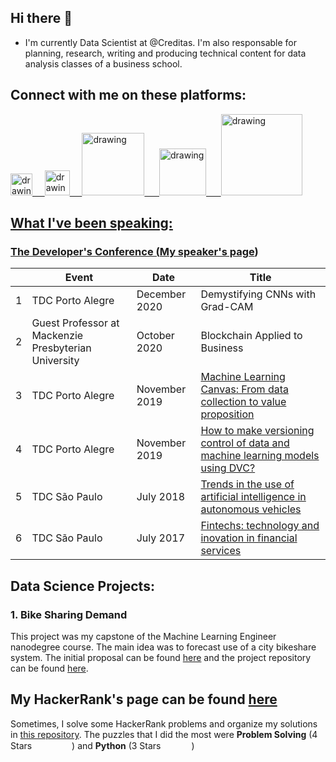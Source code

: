 ## Hi there 👋

<!--
**alexandrerays/alexandrerays** is a ✨ _special_ ✨ repository because its `README.md` (this file) appears on your GitHub profile.

Here are some ideas to get you started:

- 🔭 I’m currently working on ...
- 🌱 I’m currently learning ...
- 👯 I’m looking to collaborate on ...
- 🤔 I’m looking for help with ...
- 💬 Ask me about ...
- 📫 How to reach me: ...
- 😄 Pronouns: ...
- ⚡ Fun fact: ...
-->

- I'm currently Data Scientist at @Creditas. I'm also responsable for planning, research, writing and producing technical content for data analysis classes of a business school.

## Connect with me on these platforms:

<!--
<a href="https://www.youtube.com/alexandrerays"><img src="https://res.cloudinary.com/importdata/image/upload/v1595012354/yt_logo_jjgys4.png" alt="drawing" width="100"/>&nbsp;&nbsp;&nbsp;&nbsp;
-->
  <a href="https://medium.com/@alexandrerays"><img src="https://res.cloudinary.com/importdata/image/upload/v1595012354/medium_mono_hoz0z5.png" alt="drawing" width="35"/>&nbsp;&nbsp;&nbsp;&nbsp;
  <a href="https://twitter.com/alexandrerays"><img src="https://res.cloudinary.com/importdata/image/upload/v1595012924/Twitter_Logo_Blue_gbtagu.png" alt="drawing" width="40"/>&nbsp;&nbsp;&nbsp;&nbsp;
  <a href="https://www.linkedin.com/in/alexandrerays/"><img src="https://res.cloudinary.com/importdata/image/upload/v1595012354/linkedin_t9qiwy.png" alt="drawing" width="100"/> &nbsp;&nbsp;&nbsp;&nbsp;
  <a href="https://www.kaggle.com/alexandrerays"><img src="https://res.cloudinary.com/importdata/image/upload/v1595012924/kaggle_ksaktb.png" alt="drawing" width="75"/> &nbsp;&nbsp;&nbsp;&nbsp;
  <a href="https://www.hackerrank.com/alexandrerays"><img src="https://www.hackerrank.com/wp-content/uploads/2018/08/hackerrank_logo.png" alt="drawing" width="130"/>

<!--
[<img src="https://github.com/Medium/medium-logos/blob/master/03_Symbol/01_Black/SVG/Medium_Symbol_NoPadding.svg" width="15"/> alexandrerays](https://alexandrerays.medium.com/)&nbsp;&nbsp;&nbsp;&nbsp;&nbsp;&nbsp;&nbsp;&nbsp;
[<img src="https://cdn4.iconfinder.com/data/icons/logos-and-brands/512/189_Kaggle_logo_logos-512.png" width="15"/> alexandrerays](https://www.kaggle.com/alexandrerays)&nbsp;&nbsp;&nbsp;&nbsp;&nbsp;&nbsp;&nbsp;&nbsp;
[![Linkedin](https://i.stack.imgur.com/gVE0j.png) alexandrerays](https://www.linkedin.com/in/alexandrerays/)&nbsp;&nbsp;&nbsp;&nbsp;&nbsp;&nbsp;&nbsp;&nbsp;
[<img src="https://emojis.slackmojis.com/emojis/images/1450733056/231/twitter.png?1450733056" width="15"/> @alexandrerays](https://twitter.com/alexandrerays)
-->

<!--
## My Scientific Publications

* Paper 1

* Paper 2
-->


## What I've been speaking:

### The Developer's Conference ([My speaker's page](https://thedevconf.com/palestrante/alexandre-ray-da-silva))

|   | Event                                                 | Date          | Title                                                                                                                                                                                                       |
|---|-------------------------------------------------------|---------------|-------------------------------------------------------------------------------------------------------------------------------------------------------------------------------------------------------------|
| 1 | TDC Porto Alegre                                      | December 2020 | Demystifying CNNs with Grad-CAM                                                                                                                                                                             |
| 2 | Guest Professor at Mackenzie Presbyterian University  | October 2020  | Blockchain Applied to Business                                                                                                                                                                              |
| 3 | TDC Porto Alegre                                      | November 2019 | [Machine Learning Canvas: From data collection to value proposition](https://www.slideshare.net/AlexandreRay1/machine-learning-canvas-da-coleta-de-dados-gerao-de-valor)                                    |
| 4 | TDC Porto Alegre                                      | November 2019 | [How to make versioning control of data and machine learning models using DVC?](https://www.slideshare.net/AlexandreRay1/como-fazer-controle-de-verses-de-dados-e-modelos-de-machine-learning-usando-o-dvc) |
| 5 | TDC São Paulo                                         | July 2018     | [Trends in the use of artificial intelligence in autonomous vehicles](https://www.slideshare.net/AlexandreRay1/tendncias-do-uso-da-inteligncia-artificial-em-veculos-autnomos)                          |
| 6 | TDC São Paulo                                         | July 2017     | [Fintechs: technology and inovation in financial services](https://www.slideshare.net/AlexandreRay1/fintechs-tecnologia-e-inovao-em-servios-financeiros)                                                    |

## Data Science Projects:

### 1. Bike Sharing Demand

This project was my capstone of the Machine Learning Engineer nanodegree course. The main idea was to forecast use of a city bikeshare system. The initial proposal can be found [here](https://github.com/alexandrerays/machine-learning-engineer-nanodegree/blob/master/capstone_proposal/proposal.pdf) and the project repository can be found [here](https://github.com/alexandrerays/machine-learning-engineer-nanodegree/tree/master/capstone).


## My HackerRank's page can be found [here](https://www.hackerrank.com/alexandrerays)

Sometimes, I solve some HackerRank problems and organize my solutions in [this repository](https://github.com/alexandrerays/hackerrank). The puzzles that I did the most were **Problem Solving** (4 Stars <img src="https://cdn.pixabay.com/photo/2013/07/13/11/42/star-158502_960_720.png" width="15"/><img src="https://cdn.pixabay.com/photo/2013/07/13/11/42/star-158502_960_720.png" width="15"/><img src="https://cdn.pixabay.com/photo/2013/07/13/11/42/star-158502_960_720.png" width="15"/><img src="https://cdn.pixabay.com/photo/2013/07/13/11/42/star-158502_960_720.png" width="15"/>) and **Python** (3 Stars <img src="https://cdn.pixabay.com/photo/2013/07/13/11/42/star-158502_960_720.png" width="15"/><img src="https://cdn.pixabay.com/photo/2013/07/13/11/42/star-158502_960_720.png" width="15"/><img src="https://cdn.pixabay.com/photo/2013/07/13/11/42/star-158502_960_720.png" width="15"/>)

